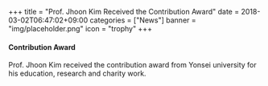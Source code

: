 +++
title = "Prof. Jhoon Kim Received the Contribution Award"
date = 2018-03-02T06:47:02+09:00
categories = ["News"]
banner = "img/placeholder.png"
icon = "trophy"
+++

<!--more-->
#### Contribution Award

 Prof. Jhoon Kim received the contribution award from Yonsei university for his education, research and charity work.

<div class='image'>
<img src="../../../../../img/carousel/jhoonkim_award.jpg" class="img-responsive" alt="">
</div>

<br>

